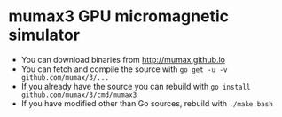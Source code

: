 mumax3 GPU micromagnetic simulator
==================================

  * You can download binaries from http://mumax.github.io
  * You can fetch and compile the source with `go get -u -v github.com/mumax/3/...`
  * If you already have the source you can rebuild with `go install github.com/mumax/3/cmd/mumax3`
  * If you have modified other than Go sources, rebuild with `./make.bash`
